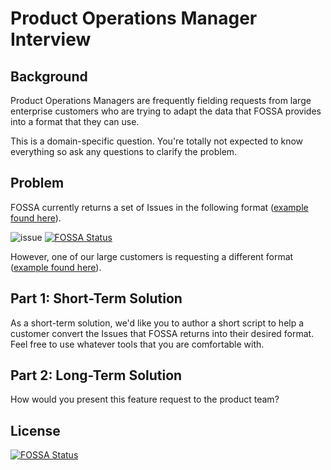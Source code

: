 # Product Operations Manager Interview 

## Background 

Product Operations Managers are frequently fielding requests from large enterprise customers who are trying to adapt the data that FOSSA provides into a format that they can use. 

This is a domain-specific question. You're totally not expected to know everything so ask any questions to clarify the problem. 


## Problem

FOSSA currently returns a set of Issues in the following format ([example found here](./sample-issues-response.json)).

![issue](./issue-format.png)
[![FOSSA Status](https://app.fossa.com/api/projects/git%2Bgithub.com%2Ffossas%2Fpom-interview.svg?type=shield)](https://app.fossa.com/projects/git%2Bgithub.com%2Ffossas%2Fpom-interview?ref=badge_shield)

However, one of our large customers is requesting a different format ([example found here](./customer-api-request.json)).

## Part 1: Short-Term Solution 

As a short-term solution, we'd like you to author a short script to help a customer convert the Issues that FOSSA returns into their desired format. Feel free to use whatever tools that you are comfortable with.

## Part 2: Long-Term Solution

How would you present this feature request to the product team? 




## License
[![FOSSA Status](https://app.fossa.com/api/projects/git%2Bgithub.com%2Ffossas%2Fpom-interview.svg?type=large)](https://app.fossa.com/projects/git%2Bgithub.com%2Ffossas%2Fpom-interview?ref=badge_large)